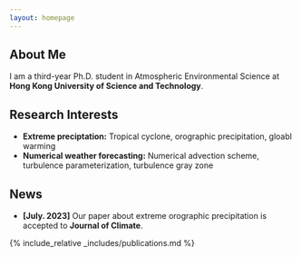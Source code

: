 ```yaml
---
layout: homepage
---
```


## About Me

I am a third-year Ph.D. student in Atmospheric Environmental Science at **Hong Kong University of Science and Technology**. 

## Research Interests

- **Extreme preciptation:** Tropical cyclone, orographic precipitation, gloabl warming
- **Numerical weather forecasting:** Numerical advection scheme, turbulence parameterization, turbulence gray zone 


## News

- **[July. 2023]** Our paper about extreme orographic precipitation is accepted to **Journal of Climate**.


{% include_relative _includes/publications.md %}



<!-- {% include_relative _includes/services.md %} -->